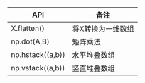 | API              | 备注              |
| ---------------- | ----------------- |
| X.flatten()      | 将X转换为一维数组 |
| np.dot(A,B)      | 矩阵乘法          |
| np.hstack((a,b)) | 水平堆叠数组      |
| np.vstack((a,b)) | 竖直堆叠数组      |

